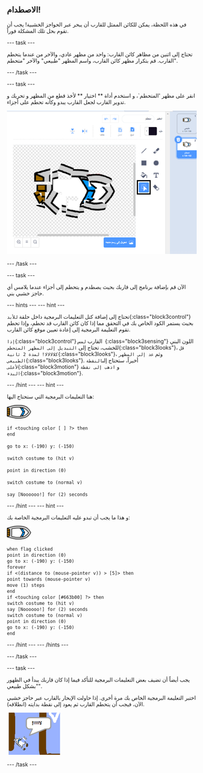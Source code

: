 ## الاصطدام!

في هذه اللحظة، يمكن للكائن الممثل للقارب أن يبحر عبر الحواجز الخشبية! يجب أن تقوم بحل تلك المشكلة فوراً.

\--- task \---

تحتاج إلى اثنين من مظاهر كائن القارب: واحد من مظهر عادي، والآخر من عندما يتحطم القارب. قم بتكرار مظهر كائن القارب، واسم المظهر "طبيعي" والآخر "متحطم".

\--- /task \---

\--- task \---

انقر على مظهر 'المتحطم`، و استخدم أداة ** اختيار ** لأخذ قطع من المظهر و تحريك و تدوير القارب لجعل القارب يبدو وكأنه تحطم على أجزاء.

![لقطة الشاشة](images/boat-hit-costume-annotated.png)

\--- /task \---

\--- task \---

الآن قم بإضافة برنامج إلى قاربك بحيث يصطدم و يتحطم إلى أجزاء عندما يلامس أي حاجز خشبي بني.

\--- hints \--- \--- hint \---

تحتاج إلى إضافة كتل التعليمات البرمجية داخل حلقة `للأبد`{:class="block3control"} بحيث يستمر الكود الخاص بك في التحقق مما إذا كان كائن القارب قد تحطم، وإذا تحطم تقوم التعليمة البرمجية إلى إعادة تعيين موقع كائن القارب.

`إذا`{:class="block3control"} القارب `لمس `{:class="block3sensing"} اللون البني للخشب، تحتاج إلى `التبديل إلى المظهر المتحطم`{:class="block3looks"}، `قل كلالالالا! لمدة 2 ثانية`{:class="block3looks"}، وثم `عد إلى المظهر الطبيعي`{:class="block3looks"}. أخيراً، ستحتاج إلى`النقطة لأعلى`{:class="block3motion"} و `اذهب إلى نقطة البدء`{:class="block3motion"}.

\--- /hint \--- \--- hint \---

هنا التعليمات البرمجية التي ستحتاج اليها:

![كائن القارب](images/boat_resize.png)

```blocks3
if <touching color [ ] ?> then
end

go to x: (-190) y: (-150)

switch costume to (hit v)

point in direction (0)

switch costume to (normal v)

say [Noooooo!] for (2) seconds
```

\--- /hint \--- \--- hint \---

و هذا ما يجب أن تبدو عليه التعليمات البرمجية الخاصة بك:

![كائن القارب](images/boat_resize.png)

```blocks3
when flag clicked
point in direction (0)
go to x: (-190) y: (-150)
forever
if <(distance to (mouse-pointer v)) > [5]> then
point towards (mouse-pointer v)
move (1) steps
end
if <touching color [#663b00] ?> then
switch costume to (hit v)
say [Noooooo!] for (2) seconds
switch costume to (normal v)
point in direction (0)
go to x: (-190) y: (-150)
end
```

\--- /hint \--- \--- /hints \---

\--- /task \---

\--- task \---

يجب أيضاً أن تضيف بعض التعليمات البرمجية للتأكد فيما إذا كان قاربك يبدأ في الظهور "بشكل طبيعي".

اختبر التعليمة البرمجية الخاص بك مرة أخرى. إذا حاولت الإبحار بالقارب عبر حاجز خشبي الآن، فيجب أن يتحطم القارب ثم يعود إلى نقطة بدايته (انطلاقه).

![لقطة الشاشة](images/boat-crash.png)

\--- /task \---